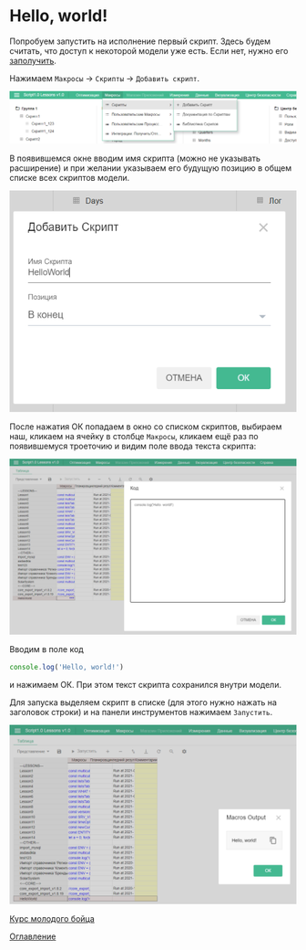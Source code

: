 # Hello, world!

Попробуем запустить на исполнение первый скрипт. Здесь будем считать, что доступ к некоторой модели уже есть. Если нет, нужно его [заполучить](../appendix/needHelp.md).

Нажимаем `Макросы` -> `Скрипты` -> `Добавить скрипт`.

![Добавление скрипта](../pictures/addScript.png)

В появившемся окне вводим имя скрипта (можно не указывать расширение) и при желании указываем его будущую позицию в общем списке всех скриптов модели.

![Добавление скрипта](../pictures/addScriptDialog.png)

После нажатия ОК попадаем в окно со списком скриптов, выбираем наш, кликаем на ячейку в столбце `Макросы`, кликаем ещё раз по появившемуся троеточию и видим поле ввода текста скрипта:

![Скрипт Hello, world!](../pictures/helloWorldScript.png)

Вводим в поле код

```js
console.log('Hello, world!')
```

и нажимаем ОК. При этом текст скрипта сохранился внутри модели.

Для запуска выделяем скрипт в списке (для этого нужно нажать на заголовок строки) и на панели инструментов нажимаем `Запустить`.

![Вывод Hello, world!](../pictures/helloWorldOutput.png)

[Курс молодого бойца](cookBook.md)

[Оглавление](../README.md)
